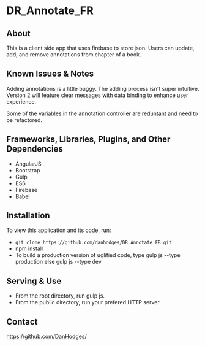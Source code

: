 # DR_Annotate_FR

## About

This is a client side app that uses firebase to store json. Users can update, add, and remove annotations from chapter of a book.

## Known Issues & Notes
Adding annotations is a little buggy. The adding process isn't super intuitive. Version 2 will feature clear messages with data
binding to enhance user experience.

Some of the variables in the annotation controller are reduntant and need to be refactored. 

## Frameworks, Libraries, Plugins, and Other Dependencies

* AngularJS
* Bootstrap
* Gulp
* ES6
* Firebase
* Babel

## Installation

To view this application and its code, run:

* `git clone https://github.com/danhodges/DR_Annotate_FB.git`
* npm install
* To build a production version of uglified code, type gulp js --type production else gulp js --type dev

## Serving & Use

* From the root directory, run gulp js.
* From the public directory, run your prefered HTTP server.

## Contact

https://github.com/DanHodges/
